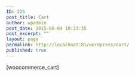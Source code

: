 ```yaml
---
ID: 225
post_title: Cart
author: wpadmin
post_date: 2015-06-04 10:23:35
post_excerpt: ""
layout: page
permalink: http://localhost:81/wordpress/cart/
published: true
---
```

[woocommerce_cart]